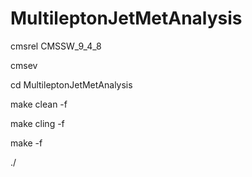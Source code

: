 # MultileptonJetMetAnalysis
cmsrel CMSSW_9_4_8

cmsev

cd MultileptonJetMetAnalysis

make clean -f <Makefile>

make cling -f <Makefile>

make -f <Makefile>

./<executable> <jobcard>
